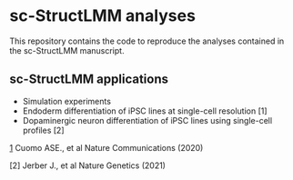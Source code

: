 # sc-StructLMM analyses

This repository contains the code to reproduce the analyses contained in the sc-StructLMM manuscript.

## sc-StructLMM applications

* Simulation experiments
* Endoderm differentiation of iPSC lines at single-cell resolution [1]
* Dopaminergic neuron differentiation of iPSC lines using single-cell profiles [2]


[1](https://www.nature.com/articles/s41467-020-14457-z) Cuomo ASE., et al Nature Communications (2020)

[2] Jerber J., et al Nature Genetics (2021)
